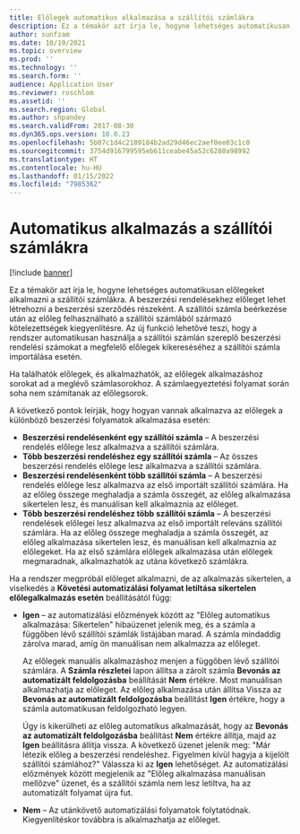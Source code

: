 ```yaml
---
title: Előlegek automatikus alkalmazása a szállítói számlákra
description: Ez a témakör azt írja le, hogyne lehetséges automatikusan előlegeket alkalmazni a szállítói számlákra.
author: sunfzam
ms.date: 10/19/2021
ms.topic: overview
ms.prod: ''
ms.technology: ''
ms.search.form: ''
audience: Application User
ms.reviewer: roschlom
ms.assetid: ''
ms.search.region: Global
ms.author: shpandey
ms.search.validFrom: 2017-08-30
ms.dyn365.ops.version: 10.0.23
ms.openlocfilehash: 5b07c1d4c2189184b2ad29d46ec2aef0ee03c1c0
ms.sourcegitcommit: 3754d916799595eb611ceabe45a52c6280a98992
ms.translationtype: HT
ms.contentlocale: hu-HU
ms.lasthandoff: 01/15/2022
ms.locfileid: "7985362"
---
```

# <a name="automatically-apply-to-vendor-invoices"></a>Automatikus alkalmazás a szállítói számlákra

[!include [banner](../includes/banner.md)]

Ez a témakör azt írja le, hogyne lehetséges automatikusan előlegeket alkalmazni a szállítói számlákra. A beszerzési rendelésekhez előleget lehet létrehozni a beszerzési szerződés részeként. A szállítói számla beérkezése után az előleg felhasználható a szállítói számlából származó kötelezettségek kiegyenlítésre. Az új funkció lehetővé teszi, hogy a rendszer automatikusan használja a szállítói számlán szereplő beszerzési rendelési számokat a megfelelő előlegek kikereséséhez a szállítói számla importálása esetén.

Ha találhatók előlegek, és alkalmazhatók, az előlegek alkalmazáshoz sorokat ad a meglévő számlasorokhoz. A számlaegyeztetési folyamat során soha nem számítanak az előlegsorok.

A következő pontok leírják, hogy hogyan vannak alkalmazva az előlegek a különböző beszerzési folyamatok alkalmazása esetén:

- **Beszerzési rendelésenként egy szállítói számla** – A beszerzési rendelés előlege lesz alkalmazva a szállítói számlára.
- **Több beszerzési rendeléshez egy szállítói számla** – Az összes beszerzési rendelés előlege lesz alkalmazva a szállítói számlára.
- **Beszerzési rendelésenként több szállítói számla** – A beszerzési rendelés előlege lesz alkalmazva az első importált szállítói számlára. Ha az előleg összege meghaladja a számla összegét, az előleg alkalmazása sikertelen lesz, és manuálisan kell alkalmaznia az előleget.
- **Több beszerzési rendeléshez több szállítói számla** – A beszerzési rendelések előlegei lesz alkalmazva az első importált releváns szállítói számlára. Ha az előleg összege meghaladja a számla összegét, az előleg alkalmazása sikertelen lesz, és manuálisan kell alkalmaznia az előlegeket. Ha az első számlára előlegek alkalmazása után előlegek megmaradnak, alkalmazhatók az utána következő számlákra.

Ha a rendszer megpróbál előleget alkalmazni, de az alkalmazás sikertelen, a viselkedés a **Követési automatizálási folyamat letiltása sikertelen előlegalkalmazás esetén** beállításától függ:

- **Igen** – az automatizálási előzmények között az "Előleg automatikus alkalmazása: Sikertelen" hibaüzenet jelenik meg, és a számla a függőben lévő szállítói számlák listájában marad. A számla mindaddig zárolva marad, amíg ön manuálisan nem alkalmazza az előleget.

    Az előlegek manuális alkalmazáshoz menjen a függőben lévő szállítói számlára. A **Számla részletei** lapon állítsa a zárolt számla **Bevonás az automatizált feldolgozásba** beállítását **Nem** értékre. Most manuálisan alkalmazhatja az előleget. Az előleg alkalmazása után állítsa Vissza az **Bevonás az automatizált feldolgozásba** beállítást **Igen** értékre, hogy a számla automatikusan feldolgozható legyen.

    Úgy is kikerülheti az előleg automatikus alkalmazását, hogy az **Bevonás az automatizált feldolgozásba** beállítást **Nem** értékre állítja, majd az **Igen** beállításra állítja vissza. A következő üzenet jelenik meg: "Már létezik előleg a beszerzési rendeléshez. Figyelmen kívül hagyja a kijelölt szállítói számlához?" Válassza ki az **Igen** lehetőséget. Az automatizálási előzmények között megjelenik az "Előleg alkalmazása manuálisan mellőzve" üzenet, és a szállítói számla nem lesz letiltva, ha az automatizált folyamat újra fut.

- **Nem** – Az utánkövető automatizálási folyamatok folytatódnak. Kiegyenlítéskor továbbra is alkalmazhatja az előleget.
